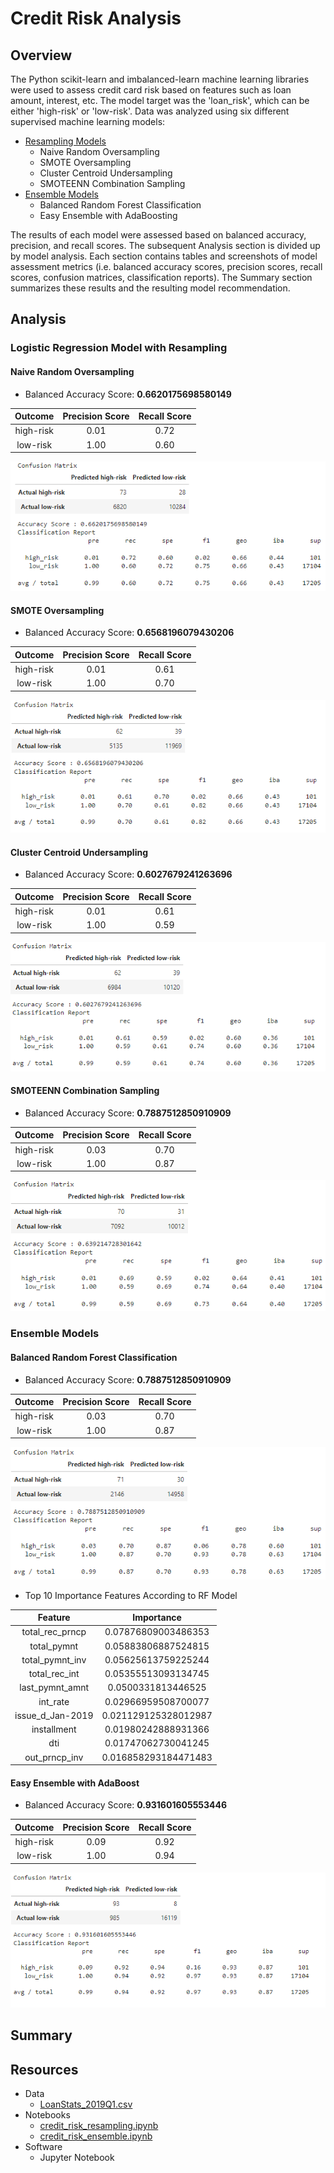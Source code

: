 # Credit Risk Analysis

## Overview
The Python scikit-learn and imbalanced-learn machine learning libraries were used to assess credit card risk based on features such as loan amount, interest, etc. The model target was the 'loan_risk', which can be either 'high-risk' or 'low-risk'. Data was analyzed using six different supervised machine learning models:

- [Resampling Models](credit_risk_resampling.ipynb)
  - Naive Random Oversampling
  - SMOTE Oversampling
  - Cluster Centroid Undersampling
  - SMOTEENN Combination Sampling
- [Ensemble Models](credit_risk_ensemble.ipynb)
  - Balanced Random Forest Classification
  - Easy Ensemble with AdaBoosting

The results of each model were assessed based on balanced accuracy, precision, and recall scores. The subsequent Analysis section is divided up by model analysis. Each section contains tables and screenshots of model assessment metrics (i.e. balanced accuracy scores, precision scores, recall scores, confusion matrices, classification reports). The Summary section summarizes these results and the resulting model recommendation.

## Analysis
### Logistic Regression Model with Resampling
#### Naive Random Oversampling 
- Balanced Accuracy Score: <b>0.6620175698580149</b>

| Outcome    | Precision Score | Recall Score  |
|:----------:|:---------------:|:-------------:|
| high-risk  | 0.01            | 0.72          |
| low-risk   | 1.00            | 0.60          |
  
![Results of Logistic Regression and Naive Random Oversampling](images/results_oversampling_naive.png)
#### SMOTE Oversampling
- Balanced Accuracy Score: <b>0.6568196079430206</b>

| Outcome    | Precision Score | Recall Score  |
|:----------:|:---------------:|:-------------:|
| high-risk  | 0.01            | 0.61          |
| low-risk   | 1.00            | 0.70          |

![Results of Logistic Regression and SMOTE Oversampling](images/results_oversampling_smote.png)
#### Cluster Centroid Undersampling
- Balanced Accuracy Score: <b>0.6027679241263696</b>

| Outcome    | Precision Score | Recall Score  |
|:----------:|:---------------:|:-------------:|
| high-risk  | 0.01            | 0.61          |
| low-risk   | 1.00            | 0.59          |

![Results of Logistic Regression and Cluster Centroid Undersampling](images/results_undersampling_cluster.png)
#### SMOTEENN Combination Sampling
- Balanced Accuracy Score: <b>0.7887512850910909</b>

| Outcome    | Precision Score | Recall Score  |
|:----------:|:---------------:|:-------------:|
| high-risk  | 0.03            | 0.70          |
| low-risk   | 1.00            | 0.87          |

![Results of Logistic Regression and SMOTEENN Combination Resampling](images/results_combosampling_smoteenn.png)
### Ensemble Models
#### Balanced Random Forest Classification
- Balanced Accuracy Score: <b>0.7887512850910909</b>

| Outcome    | Precision Score | Recall Score  |
|:----------:|:---------------:|:-------------:|
| high-risk  | 0.03            | 0.70          |
| low-risk   | 1.00            | 0.87          |

![Results of Random Forest Classification](images/results_rf.png)

- Top 10 Importance Features According to RF Model

| Feature          | Importance           |
|:----------------:|:--------------------:|
| total_rec_prncp  | 0.07876809003486353  |
| total_pymnt      | 0.05883806887524815  |
| total_pymnt_inv  | 0.05625613759225244  |
| total_rec_int    | 0.05355513093134745  |
| last_pymnt_amnt  | 0.0500331813446525   |
| int_rate         | 0.02966959508700077  |
| issue_d_Jan-2019 | 0.021129125328012987 |
| installment      | 0.01980242888931366  |
| dti              | 0.01747062730041245  |
| out_prncp_inv    | 0.016858293184471483 |


#### Easy Ensemble with AdaBoost 
- Balanced Accuracy Score: <b>0.931601605553446</b>

| Outcome    | Precision Score | Recall Score  |
|:----------:|:---------------:|:-------------:|
| high-risk  | 0.09            | 0.92          |
| low-risk   | 1.00            | 0.94          |


![Results of Easy Ensemble Classification with AdaBoosting](images/results_ada_boost.png)
## Summary

## Resources
- Data
  - [LoanStats_2019Q1.csv](LoanStats_2019Q1.csv)
- Notebooks
  - [credit_risk_resampling.ipynb](credit_risk_resampling.ipynb)
  - [credit_risk_ensemble.ipynb](credit_risk_ensemble.ipynb)
- Software
  - Jupyter Notebook

